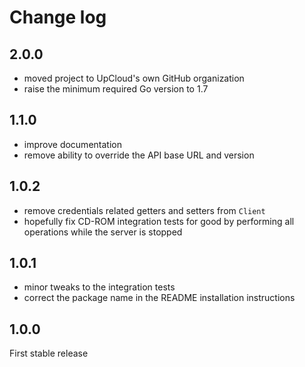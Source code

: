 # Change log

## 2.0.0

* moved project to UpCloud's own GitHub organization
* raise the minimum required Go version to 1.7

## 1.1.0

* improve documentation
* remove ability to override the API base URL and version

## 1.0.2

* remove credentials related getters and setters from `Client`
* hopefully fix CD-ROM integration tests for good by performing all operations while the server is stopped

## 1.0.1

* minor tweaks to the integration tests
* correct the package name in the README installation instructions

## 1.0.0

First stable release
